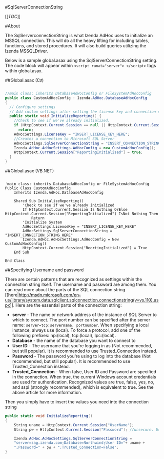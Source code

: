 #SqlServerConnectionString

[[_TOC_]]

#About

The SqlServerconnectionString is what Izenda AdHoc uses to initialize an MSSQL connection. This will do all the heavy lifting for including tables, functions, and stored procedures. It will also build queries utilizing the Izenda MSSQLDriver. 

Below is a sample global.asax using the SqlServerConnectionString setting. The code block will appear within ``<script runat="server"> </script>`` tags within global.asax.

##Global.asax (C♯)
```c#

//main class: inherits DatabaseAdHocConfig or FileSystemAdHocConfig
public class CustomAdHocConfig : Izenda.AdHoc.DatabaseAdHocConfig
{
  // Configure settings
  // Add custom settings after setting the license key and connection string by overriding the ConfigureSettings() method
  public static void InitializeReporting() {
    //Check to see if we've already initialized.
    if (HttpContext.Current.Session == null || HttpContext.Current.Session["ReportingInitialized"] != null)
      return;
    AdHocSettings.LicenseKey = "INSERT_LICENSE_KEY_HERE";
    //Creates a connection to Microsoft SQL Server
    AdHocSettings.SqlServerConnectionString = "INSERT_CONNECTION_STRING_HERE";
    Izenda.AdHoc.AdHocSettings.AdHocConfig = new CustomAdHocConfig();
    HttpContext.Current.Session["ReportingInitialized"] = true;
  }
}
```

##Global.asax (VB.NET)

```visualbasic

'main class: inherits DatabaseAdHocConfig or FileSystemAdHocConfig
Public Class CustomAdHocConfig
    Inherits Izenda.AdHoc.DatabaseAdHocConfig

    Shared Sub InitializeReporting()
        'Check to see if we've already initialized
        If HttpContext.Current.Session Is Nothing OrElse HttpContext.Current.Session("ReportingInitialized") IsNot Nothing Then
            Return
        'Initialize System
        AdHocSettings.LicenseKey = "INSERT_LICENSE_KEY_HERE"
        AdHocSettings.SqlServerConnectionString = "INSERT_CONNECTION_STRING_HERE"
        Izenda.AdHoc.AdHocSettings.AdHocConfig = New CustomAdHocConfig()
        HttpContext.Current.Session("ReortingInitialized") = True
    End Sub

End Class
```

##Specifying Username and password

There are certain patterns that are recognized as settings within the connection string itself. The username and password are among them. You can read more about the parts of the SQL connection string [[here|http://msdn.microsoft.com/en-us/library/system.data.sqlclient.sqlconnection.connectionstring(v=vs.110).aspx]]. Here are the essential parts of the connection string:

* **server** - The name or network address of the instance of SQL Server to which to connect. The port number can be specified after the server name: ``server=tcp:servername, portnumber``. When specifying a local instance, always use (local). To force a protocol, add one of the following prefixes: np:(local), tcp:(local), lpc:(local).
* **Database** - the name of the database you want to connect to
* **User ID** - The username that you're logging in as (Not recommended, but still popular). It is recommended to use Trusted_Connection instead.
* **Password** - The password you're using to log into the database (Not recommended, but still popular). It is recommended to use Trusted_Connection instead.
* **Trusted_Connection** - When false, User ID and Password are specified in the connection. When true, the current Windows account credentials are used for authentication.
Recognized values are true, false, yes, no, and sspi (strongly recommended), which is equivalent to true. See the above article for more information.

Then you simply have to insert the values you need into the connection string

```csharp
public static void InitializeReporting()
{
    String uname = HttpContext.Current.Session["UserName"];
    String pw = HttpContext.Current.Session["Password"]; //unsecure. Use at your own risk. There are many great articles about how to handle usernames and passwords and perhaps your organization already uses one.

    Izenda.AdHoc.AdHocSettings.SqlServerConnectionString =
    "server=zag.izenda.com;Database=Northwind;User ID="+ uname +
    ";Password=" + pw + ";Trusted_Connection=False";
}
```